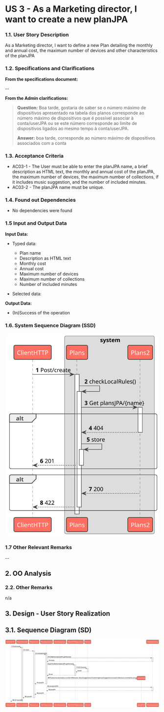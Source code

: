 # US 3 - As a Marketing director, I want to create a new planJPA

### 1.1. User Story Description

As a Marketing director, I want to define a new Plan detailing the monthly and annual cost, the maximum number of devices and other characteristics of the planJPA
### 1.2. Specifications and Clarifications

**From the specifications document:**

--

**From the Admin clarifications:**

> **Question:**
>Boa tarde, gostaria de saber se o número máximo de dispositivos apresentado na tabela dos planos corresponde ao número máximo de dispositivos que é possível associar à conta/userJPA ou se este número corresponde ao limite de dispositivos ligados ao mesmo tempo à conta/userJPA.
>
> **Answer:**
> boa tarde,
> corresponde ao número máximo de dispositivos associados com a conta

### 1.3. Acceptance Criteria

* AC03-1 - The User must be able to enter the planJPA name, a brief description as HTML text, the monthly and annual cost of the planJPA, the maximum number of devices, the maximum number of collections, if it includes music suggestion, and the number of included minutes.
* AC03-2 - The planJPA name must be unique.

### 1.4. Found out Dependencies

* No dependencies were found

### 1.5 Input and Output Data

**Input Data:**

* Typed data:

  * Plan name
  * Description as HTML text
  * Monthly cost
  * Annual cost
  * Maximum number of devices
  * Maximum number of collections
  * Number of included minutes


* Selected data:

**Output Data:**

* (In)Success of the operation

### 1.6. System Sequence Diagram (SSD)

![UC10-SSD](UC10-SSD.svg)

### 1.7 Other Relevant Remarks

--

## 2. OO Analysis

### 2.2. Other Remarks

n/a

## 3. Design - User Story Realization

## 3.1. Sequence Diagram (SD)

![UC10-SD](UC10-SD.svg)


